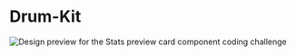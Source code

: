 # Drum-Kit
![Design preview for the Stats preview card component coding challenge](./design/design.png)
